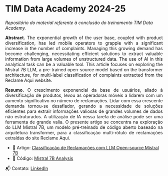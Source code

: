 <p align="center">
  <h1> TIM Data Academy 2024-25</h1>
</p>

*Repositório do material referente à conclusão do treinamento TIM Data Academy.*

<p align="justify">
<b>Abstract.</b> The exponential growth of the user base, coupled with product diversification, has led mobile operators to grapple with a significant increase in the number of complaints. Managing this growing demand has become challenging, necessitating efficient solutions to extract valuable information from large volumes of unstructured data. The use of AI in this analytical task can be a valuable tool. This article focuses on exploring the Mistral 7B LLM, a pre-trained open-source model based on the transformer architecture, for multi-label classification of complaints extracted from the Reclame Aqui website.
  
<p align="justify">
<b>Resumo.</b> O crescimento exponencial da base de usuários, aliado à diversificação de produtos, levou as operadoras móveis a lidarem com um aumento significativo no número de reclamações. Lidar com essa crescente demanda tornou-se desafiador, gerando a necessidade de soluções eficientes para extrair informações valiosas de grandes volumes de dados não estruturados. A utilização de IA nessa tarefa de análise pode ser uma ferramenta de grande valia. O presente artigo se concentra na exploração do LLM Mistral 7B, um modelo pré-treinado de código aberto baseado na arquitetura transformer, para a classificação multi-rótulo de reclamações extraídas do site Reclame Aqui.

* 📄 Artigo: [Classificação de Reclamações com LLM Open-source Mistral 7B](https://github.com/rdemarqui/llm_complaint_management/blob/main/Tim%20Data%20Academy/Mistral%207B%20PT-BR.pdf)
* 📜 Código: [Mistral 7B Analysis](https://github.com/rdemarqui/llm_complaint_management/blob/main/Tim%20Data%20Academy/tim_data_academy_mistral7B.ipynb)

📬 Contato: [LinkedIn](https://www.linkedin.com/in/rildo-demarqui/)
